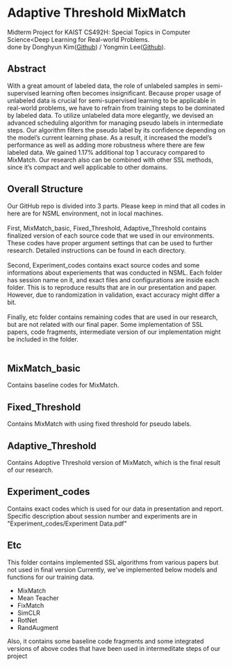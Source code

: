 # Adaptive Threshold MixMatch
Midterm Project for KAIST CS492H: Special Topics in Computer Science<Deep Learning for Real-world Problems.<br>
done by Donghyun Kim([Github](https://github.com/chocolatefudge)) / Yongmin Lee([Github](https://github.com/Yongalls)). 

## Abstract
With a great amount of labeled data, the role of unlabeled samples in semi-supervised learning often becomes insignificant. Because proper usage of unlabeled data is crucial for semi-supervised learning to be applicable in real-world problems, we have to refrain from training steps to be dominated by labeled data. To utilize unlabeled data more elegantly, we devised an advanced scheduling algorithm for managing pseudo labels in intermediate steps. Our algorithm filters the pseudo label by its confidence depending on the model’s current learning phase. As a result, it increased the model’s performance as well as adding more robustness where there are few labeled data. We gained 1.17% additional top 1 accuracy compared to MixMatch. Our research also can be combined with other SSL methods, since it’s compact and well applicable to other domains. 

## Overall Structure
Our GitHub repo is divided into 3 parts. Please keep in mind that all codes in here are for NSML environment, not in local machines.  <br>
<br>
First, MixMatch_basic, Fixed_Threshold, Adaptive_Threshold contains finalized version of each source code that we used in our environments. These codes have proper argument settings that can be used to further research. Detailed instructions can be found in each directory. 
<br><br>
Second, Experiment_codes contains exact source codes and some informations about experiements that was conducted in NSML. Each folder has session name on it, and exact files and configurations are inside each folder. This is to reproduce results that are in our presentation and paper. However, due to randomization in validation, exact accuracy might differ a bit. 
<br><br>
Finally, etc folder contains remaining codes that are used in our research, but are not related with our final paper. Some implementation of SSL papers, code fragments, intermediate version of our implementation might be included in the folder. 
<br><br>

## MixMatch_basic
Contains baseline codes for MixMatch. 

## Fixed_Threshold
Contains MixMatch with using fixed threshold for pseudo labels. 

## Adaptive_Threshold
Contains Adoptive Threshold version of MixMatch, which is the final result of our research.

## Experiment_codes
Contains exact codes which is used for our data in presentation and report. 
Specific description about session number and experiments are in "Experiment_codes/Experiment Data.pdf"

## Etc 
This folder contains implemented SSL algorithms from various papers but not used in final version
Currently, we've implemented below models and functions for our training data.

 - MixMatch
 - Mean Teacher
 - FixMatch
 - SimCLR
 - RotNet
 - RandAugment

Also, it contains some baseline code fragments and some integrated versions of above codes that have been used in intermeditate steps of our project

